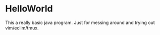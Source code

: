 HelloWorld
=
This a really basic java program. Just for messing around and trying out vim/eclim/tmux.

